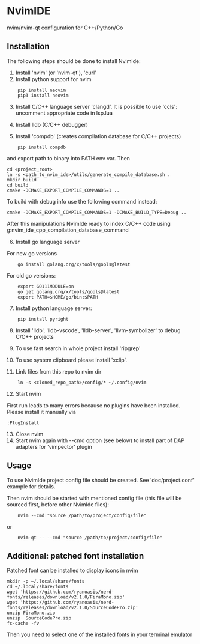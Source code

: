 # NvimIDE
nvim/nvim-qt configuration for C++/Python/Go

## Installation
The following steps should be done to install NvimIde:
1) Install 'nvim' (or 'nvim-qt'), 'curl'
2) Install python support for nvim
```
    pip install neovim
    pip3 install neovim
```
3) Install C/C++ language server 'clangd'.
It is possible to use 'ccls': uncomment appropriate code in lsp.lua

4) Install lldb (C/C++ debugger)
5) Install 'compdb' (creates compilation database for C/C++ projects)
```
    pip install compdb
```
and export path to binary into PATH env var.
Then
```
cd <project_root>
ln -s <path_to_nvim_ide>/utils/generate_compile_database.sh .
mkdir build
cd build
cmake -DCMAKE_EXPORT_COMPILE_COMMANDS=1 ..
```
To build with debug info use the following command instead:
```
cmake -DCMAKE_EXPORT_COMPILE_COMMANDS=1 -DCMAKE_BUILD_TYPE=Debug ..
```
After this manipulations NvimIde ready to index C/C++ code using g:nvim_ide_cpp_compilation_database_command

6) Install go language server

For new go versions
```
    go install golang.org/x/tools/gopls@latest
```
For old go versions:
```
    export GO111MODULE=on
    go get golang.org/x/tools/gopls@latest
    export PATH=$HOME/go/bin:$PATH
```
7) Install python language server:
```
    pip install pyright
```
8) Install 'lldb', 'lldb-vscode', 'lldb-server', 'llvm-symbolizer' to debug C/C++ projects
9) To use fast search in whole project install 'ripgrep'
10) To use system clipboard please install 'xclip'.

11) Link files from this repo to nvim dir
```
    ln -s <cloned_repo_path>/config/* ~/.config/nvim
```
12) Start nvim

First run leads to many errors because no plugins have been installed.
Please install it manually via
```
:PlugInstall
```
13) Close nvim
14) Start nvim again with --cmd option (see below) to install part of DAP adapters for 'vimpector' plugin

## Usage
To use NvimIde project config file should be created. See 'doc/project.conf' example for details.

Then nvim should be started with mentioned config file (this file will be sourced first, before other NvimIde files):
```
    nvim --cmd "source /path/to/project/config/file"
```
or
```
    nvim-qt -- --cmd "source /path/to/project/config/file"
```

## Additional: patched font installation
Patched font can be installed to display icons in nvim
```
mkdir -p ~/.local/share/fonts
cd ~/.local/share/fonts
wget 'https://github.com/ryanoasis/nerd-fonts/releases/download/v2.1.0/FiraMono.zip'
wget 'https://github.com/ryanoasis/nerd-fonts/releases/download/v2.1.0/SourceCodePro.zip'
unzip FiraMono.zip
unzip  SourceCodePro.zip
fc-cache -fv
```
Then you need to select one of the installed fonts in your terminal emulator

